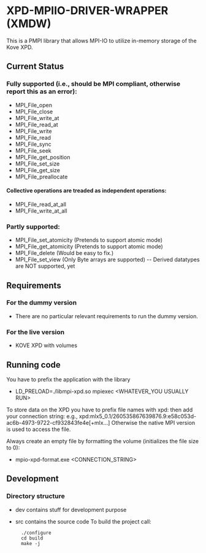 # XPD-MPIIO-DRIVER-WRAPPER (XMDW)
This is a PMPI library that allows MPI-IO to utilize in-memory storage of the Kove XPD.

## Current Status

### Fully supported (i.e., should be MPI compliant, otherwise report this as an error):

-  MPI\_File\_open
-  MPI\_File\_close
-  MPI\_File\_write\_at
-  MPI\_File\_read\_at
-  MPI\_File\_write
-  MPI\_File\_read
-  MPI\_File\_sync
-  MPI\_File\_seek
-  MPI\_File\_get\_position
-  MPI\_File\_set\_size
-  MPI\_File\_get\_size
-  MPI\_File\_preallocate

#### Collective operations are treaded as independent operations:
-  MPI\_File\_read\_at\_all
-  MPI\_File\_write\_at\_all

### Partly supported:

- MPI\_File\_set\_atomicity (Pretends to support atomic mode)
- MPI\_File\_get\_atomicity (Pretends to support atomic mode)
- MPI\_File\_delete (Would be easy to fix.)
- MPI\_File\_set\_view (Only Byte arrays are supported)
-- Derived datatypes are NOT supported, yet

## Requirements

### For the dummy version

- There are no particular relevant requirements to run the dummy version.

### For the live version

- KOVE XPD with volumes

## Running code

You have to prefix the application with the library
- LD_PRELOAD=./libmpi-xpd.so mpiexec <WHATEVER_YOU USUALLY RUN>

To store data on the XPD you have to prefix file names with xpd: then add your connection string:
e.g., xpd:mlx5_0.1/260535867639876.9:e58c053d-ac6b-4973-9722-cf932843fe4e[+mlx...]
Otherwise the native MPI version is used to access the file.

Always create an empty file by formatting the volume (initializes the file size to 0):
- mpio-xpd-format.exe <CONNECTION_STRING>

## Development

### Directory structure

- dev contains stuff for development purpose

- src contains the source code
  To build the project call:

  		./configure
		cd build
		make -j
